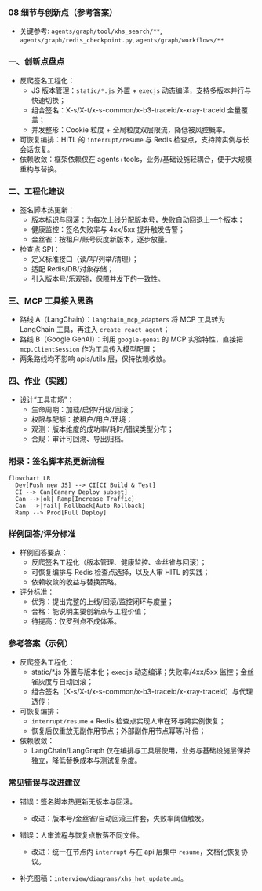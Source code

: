 ### 08 细节与创新点（参考答案）

- 关键参考: `agents/graph/tool/xhs_search/**`, `agents/graph/redis_checkpoint.py`, `agents/graph/workflows/**`

### 一、创新点盘点
- 反爬签名工程化：
  - JS 版本管理：`static/*.js` 外置 + `execjs` 动态编译，支持多版本并行与快速切换；
  - 组合签名：X-s/X-t/x-s-common/x-b3-traceid/x-xray-traceid 全量覆盖；
  - 并发整形：Cookie 粒度 + 全局粒度双层限流，降低被风控概率。
- 可恢复编排：HITL 的 `interrupt/resume` 与 Redis 检查点，支持跨实例与长会话恢复。
- 依赖收敛：框架依赖仅在 agents+tools，业务/基础设施轻耦合，便于大规模重构与替换。

### 二、工程化建议
- 签名脚本热更新：
  - 版本标识与回滚：为每次上线分配版本号，失败自动回退上一个版本；
  - 健康监控：签名失败率与 4xx/5xx 提升触发告警；
  - 金丝雀：按租户/账号灰度新版本，逐步放量。
- 检查点 SPI：
  - 定义标准接口（读/写/列举/清理）；
  - 适配 Redis/DB/对象存储；
  - 引入版本号/乐观锁，保障并发下的一致性。

### 三、MCP 工具接入思路
- 路线 A（LangChain）：`langchain_mcp_adapters` 将 MCP 工具转为 LangChain 工具，再注入 `create_react_agent`；
- 路线 B（Google GenAI）：利用 `google-genai` 的 MCP 实验特性，直接把 `mcp.ClientSession` 作为工具传入模型配置；
- 两条路线均不影响 apis/utils 层，保持依赖收敛。

### 四、作业（实践）
- 设计“工具市场”：
  - 生命周期：加载/启停/升级/回滚；
  - 权限与配额：按租户/用户/环境；
  - 观测：版本维度的成功率/耗时/错误类型分布；
  - 合规：审计可回溯、导出归档。

### 附录：签名脚本热更新流程

```mermaid
flowchart LR
  Dev[Push new JS] --> CI[CI Build & Test]
  CI --> Can[Canary Deploy subset]
  Can -->|ok| Ramp[Increase Traffic]
  Can -->|fail| Rollback[Auto Rollback]
  Ramp --> Prod[Full Deploy]
```

### 样例回答/评分标准
- 样例回答要点：
  - 反爬签名工程化（版本管理、健康监控、金丝雀与回滚）；
  - 可恢复编排与 Redis 检查点选择，以及人审 HITL 的实践；
  - 依赖收敛的收益与替换策略。
- 评分标准：
  - 优秀：提出完整的上线/回滚/监控闭环与度量；
  - 合格：能说明主要创新点与工程价值；
  - 待提高：仅罗列点不成体系。

### 参考答案（示例）
- 反爬签名工程化：
  - static/*.js 外置与版本化；`execjs` 动态编译；失败率/4xx/5xx 监控；金丝雀灰度与自动回滚；
  - 组合签名（X-s/X-t/x-s-common/x-b3-traceid/x-xray-traceid）与代理透传；
- 可恢复编排：
  - `interrupt/resume` + Redis 检查点实现人审在环与跨实例恢复；
  - 恢复后仅重放无副作用节点；外部副作用节点幂等/补偿；
- 依赖收敛：
  - LangChain/LangGraph 仅在编排与工具层使用，业务与基础设施层保持独立，降低替换成本与测试复杂度。

### 常见错误与改进建议
- 错误：签名脚本热更新无版本与回滚。
  - 改进：版本号/金丝雀/自动回滚三件套，失败率阈值触发。
- 错误：人审流程与恢复点散落不同文件。
  - 改进：统一在节点内 `interrupt` 与在 api 层集中 `resume`，文档化恢复协议。

- 补充图稿：`interview/diagrams/xhs_hot_update.md`。